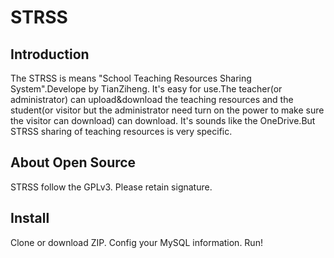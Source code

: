 <h1>STRSS</h1>
<h2>Introduction</h2>
The STRSS is means "School Teaching Resources Sharing System".Develope by TianZiheng.
It's easy for use.The teacher(or administrator) can upload&download the teaching resources and the student(or visitor but the administrator need turn on the power to make sure the visitor can download) can download.
It's sounds like the OneDrive.But STRSS sharing of teaching resources is very specific.

<h2>About Open Source</h2>
STRSS follow the GPLv3.
Please retain signature.

<h2>Install</h2>
Clone or download ZIP.
Config your MySQL information.
Run!